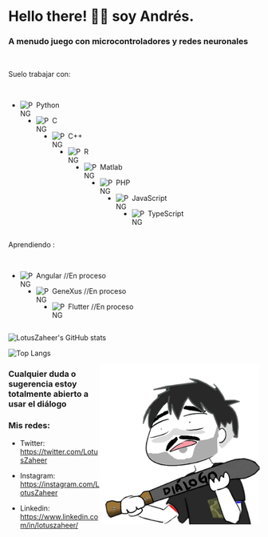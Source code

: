 # Hello there! 👋🏼 soy Andrés.

### A menudo juego con microcontroladores y redes neuronales

<br>

Suelo trabajar con:

<br>

- <img  align="left"  alt="PNG"  src="https://cdn.icon-icons.com/icons2/112/PNG/512/python_18894.png"  width="32"/>Python

- <img  align="left"  alt="PNG"  src="https://cdn.icon-icons.com/icons2/2415/PNG/512/c_original_logo_icon_146611.png"  width="32"/>C

- <img  align="left"  alt="PNG"  src="https://cdn.icon-icons.com/icons2/2148/PNG/512/c_icon_132529.png"  width="32"/>C++

- <img  align="left"  alt="PNG"  src="https://cdn.icon-icons.com/icons2/2699/PNG/512/r_project_official_logo_icon_170811.png"  width="32"/>R

- <img  align="left"  alt="PNG"  src="https://cdn.icon-icons.com/icons2/2107/PNG/512/file_type_matlab_icon_130398.png"  width="32"/>Matlab

- <img  align="left"  alt="PNG"  src="https://cdn.icon-icons.com/icons2/2415/PNG/512/php_plain_logo_icon_146397.png"  width="32"/>PHP

- <img  align="left"  alt="PNG"  src="https://cdn.icon-icons.com/icons2/2415/PNG/512/javascript_original_logo_icon_146455.png"  width="32"/>JavaScript

- <img  align="left"  alt="PNG"  src="https://cdn.icon-icons.com/icons2/2107/PNG/512/file_type_typescript_official_icon_130107.png"  width="32"/>TypeScript

<br>

Aprendiendo :

<br>

- <img  align="left"  alt="PNG"  src="https://cdn.icon-icons.com/icons2/2107/PNG/512/file_type_angular_icon_130754.png"  width="32"/>Angular //En proceso

- <img  align="left"  alt="PNG"  src="https://genexus.es/wp-content/uploads/2015/03/icono-gx.png"  width="32"/>GeneXus //En proceso

- <img  align="left"  alt="PNG"  src="https://cdn.icon-icons.com/icons2/2107/PNG/512/file_type_flutter_icon_130599.png"  width="32"/>Flutter //En proceso

<br>

![LotusZaheer's GitHub stats](https://github-readme-stats.vercel.app/api?username=LotusZaheer&show_icons=true&theme=gotham)

![Top Langs](https://github-readme-stats.vercel.app/api/top-langs/?username=LotusZaheer&layout=compact&show_icons=true&theme=gotham)

<img  align="right"  alt="PNG"  src="https://raw.githubusercontent.com/LotusZaheer/LotusZaheer/main/Dialogo.png"  width="320"  height="320" />

### Cualquier duda o sugerencia estoy totalmente abierto a usar el diálogo

### Mis redes:

- Twitter: https://twitter.com/LotusZaheer

- Instagram: https://instagram.com/LotusZaheer

- Linkedin: https://www.linkedin.com/in/lotuszaheer/
